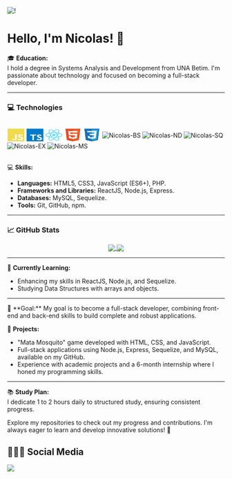 ![!](https://komarev.com/ghpvc/?username=nicolas-marques&color=006699)

# Hello, I'm Nicolas! 👋

🎓 **Education:**  
I hold a degree in Systems Analysis and Development from UNA Betim. I'm passionate about technology and focused on becoming a full-stack developer.  <hr />

### 💻 Technologies 
<div style="display: inline_block"><br>
  <img align="center" alt="Nicolas-Js" height="30" width="40" src="https://raw.githubusercontent.com/devicons/devicon/master/icons/javascript/javascript-plain.svg">
  <img align="center" alt="Nicolas-Ts" height="30" width="40" src="https://raw.githubusercontent.com/devicons/devicon/master/icons/typescript/typescript-plain.svg">
  <img align="center" alt="Nicolas-React" height="30" width="40" src="https://raw.githubusercontent.com/devicons/devicon/master/icons/react/react-original.svg">
  <img align="center" alt="Nicolas-HTML" height="30" width="40" src="https://raw.githubusercontent.com/devicons/devicon/master/icons/html5/html5-original.svg">
  <img align="center" alt="Nicolas-CSS" height="30" width="40" src="https://raw.githubusercontent.com/devicons/devicon/master/icons/css3/css3-original.svg">
  <img align="center" alt="Nicolas-BS" height="30" width="40"  src="https://cdn.jsdelivr.net/gh/devicons/devicon@latest/icons/bootstrap/bootstrap-original-wordmark.svg" />     <img align="center" alt="Nicolas-ND" height="30" width="40" src="https://cdn.jsdelivr.net/gh/devicons/devicon@latest/icons/nodejs/nodejs-original-wordmark.svg" />
  <img align="center" alt="Nicolas-SQ" height="30" width="40" src="https://cdn.jsdelivr.net/gh/devicons/devicon@latest/icons/sequelize/sequelize-original.svg" />
  <img align="center" alt="Nicolas-EX" height="30" width="40" src="https://cdn.jsdelivr.net/gh/devicons/devicon@latest/icons/express/express-original.svg" />
  <img align="center" alt="Nicolas-MS" height="30" width="40"  src="https://cdn.jsdelivr.net/gh/devicons/devicon@latest/icons/mysql/mysql-original.svg" /> 
        
</div>
<br/>

💻 **Skills:**  
- **Languages:** HTML5, CSS3, JavaScript (ES6+), PHP.  
- **Frameworks and Libraries:** ReactJS, Node.js, Express.  
- **Databases:** MySQL, Sequelize.  
- **Tools:** Git, GitHub, npm.
<hr />
  
 ### 📈 GitHub Stats
<p align=center>
  <a href="https://github.com/anuraghazra/github-readme-stats" title="Go to Source" target="_blank">
    <img height=165 align="center" src="https://github-readme-stats.vercel.app/api?username=nicolas-marques&show_icons=true&theme=react">
  </a>
  <a href="https://github.com/anuraghazra/github-readme-stats" target="_blank">
  <img height=165 align="center" src="https://github-readme-stats.vercel.app/api/top-langs/?username=nicolas-marques&layout=compact&theme=react" />
  </a>
</p>

<hr />

🌱 **Currently Learning:**  
- Enhancing my skills in ReactJS, Node.js, and Sequelize.  
- Studying Data Structures with arrays and objects.  
<hr/>
🚀 **Goal:**  
My goal is to become a full-stack developer, combining front-end and back-end skills to build complete and robust applications.  

📂 **Projects:**  
- "Mata Mosquito" game developed with HTML, CSS, and JavaScript.  
- Full-stack applications using Node.js, Express, Sequelize, and MySQL, available on my GitHub.  
- Experience with academic projects and a 6-month internship where I honed my programming skills.
 <hr />

📚 **Study Plan:**  
I dedicate 1 to 2 hours daily to structured study, ensuring consistent progress.  





<p> Explore my repositories to check out my progress and contributions. I'm always eager to learn and develop innovative solutions! 🚀</p> 
  
  ## 🧑🏾‍🚀 Social Media
 
<div> 
 <a height="30" width="40" href="https://www.linkedin.com/in/nicolas-marques-31a11816a" target="_blank"><img src="https://img.shields.io/badge/-LinkedIn-%230077B5?style=for-the-badge&logo=linkedin&logoColor=white" target="_blank"></a> 
  
</div>
